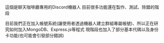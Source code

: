 這個是聊天咖啡廳專用的Discord機器人 目前很多功能還在製作、測試、除錯的階段

目前我們正在加入帳號系統(讓使用者透過機器人建立群組專屬帳號)、所以正在研究如何加入MongoDB、Express.js等程式 現階段也加入了部分基本代碼以及身份卡功能(也可能會引發部分錯誤)
